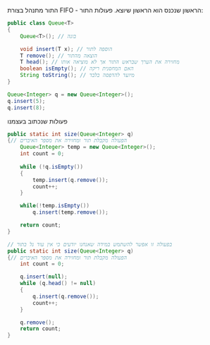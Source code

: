 התור מתנהל בצורת FIFO - הראשון שנכנס הוא הראשון שיוצא.
פעולות התור:
```java title=Queue.java
public class Queue<T>
{
	Queue<T>(); // בונה

	void insert(T x); // הוספה לתור
	T remove(); // הוצאה מהתור
	T head(); // מחזירה את הערך שבראש התור אך לא מוציאה אותו
	boolean isEmpty(); // האם המחסנית ריקה
	String toString(); // מיועד להדפסה בלבד
}
```
```java title=Main.java->main()
Queue<Integer> q = new Queue<Integer>();
q.insert(5);
q.insert(8);
```

פעולות שנכתוב בעצמנו
```java title=QueueSize
public static int size(Queue<Integer> q)
{// הפעולה מקבלת תור ומחזירה את מספר האיברים
	Queue<Integer> temp = new Queue<Integer>();
	int count = 0;
	
	while (!q.isEmpty())
	{
		temp.insert(q.remove());
		count++;
	}

	while(!temp.isEmpty())
		q.insert(temp.remove());

	return count;	
}

// בפעולה זו אפשר להשתמש במידה שאנחנו יודעים כי אין עוד נל בתור
public static int size(Queue<Integer> q)
{// הפעולה מקבלת תור ומחזירה את מספר האיברים
	int count = 0;

	q.insert(null);
	while (q.head() != null)
	{
		q.insert(q.remove());
		count++;
	}

	q.remove();
	return count;
}
```

